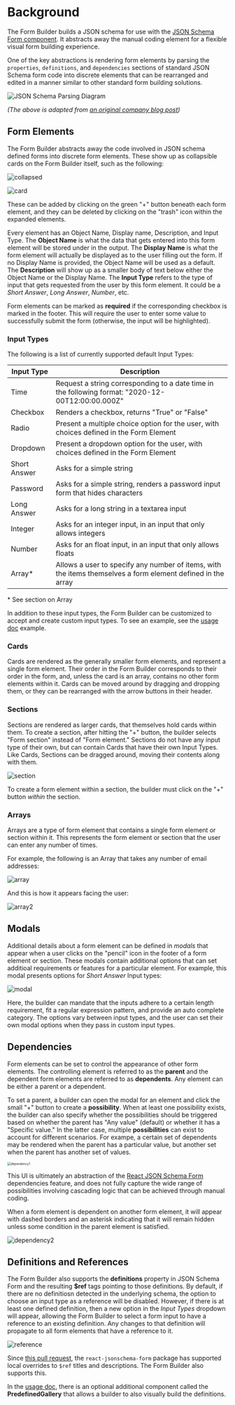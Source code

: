 # Background

The Form Builder builds a JSON schema for use with the [JSON Schema Form component](https://react-jsonschema-form.readthedocs.io/en/latest/). It abstracts away the manual coding element for a flexible visual form building experience.

One of the key abstractions is rendering form elements by parsing the `properties`, `definitions`, and `dependencies` sections of standard JSON Schema form code into discrete elements that can be rearranged and edited in a manner similar to other standard form building solutions.

![JSON Schema Parsing Diagram](img/Elements.png)

*(The above is adapted from [an original company blog post](https://www.ginkgobioworks.com/2020/10/08/building-a-no-code-json-schema-form-builder/))*

## Form Elements

The Form Builder abstracts away the code involved in JSON schema defined forms into discrete form elements. These show up as collapsible cards on the Form Builder itself, such as the following:

![collapsed](img/collapsed.png)

![card](img/card.png)

These can be added by clicking on the green "+" button beneath each form element, and they can be deleted by clicking on the "trash" icon within the expanded elements.

Every element has an Object Name, Display name, Description, and Input Type. The **Object Name** is what the data that gets entered into this form element will be stored under in the output. The **Display Name** is what the form element will actually be displayed as to the user filling out the form. If no Display Name is provided, the Object Name will be used as a default. The **Description** will show up as a smaller body of text below either the Object Name or the Display Name. The **Input Type** refers to the type of input that gets requested from the user by this form element. It could be a *Short Answer*, *Long Answer*, *Number*, etc.

Form elements can be marked as **required** if the corresponding checkbox is marked in the footer. This will require the user to enter some value to successfully submit the form (otherwise, the input will be highlighted).

### Input Types

The following is a list of currently supported default Input Types:

| Input Type   | Description                                                  |
| ------------ | ------------------------------------------------------------ |
| Time         | Request a string corresponding to a date time in the following format: "2020-12-00T12:00:00.000Z" |
| Checkbox     | Renders a checkbox, returns "True" or "False"                |
| Radio        | Present a multiple choice option for the user, with choices defined in the Form Element |
| Dropdown     | Present a dropdown option for the user, with choices defined in the Form Element |
| Short Answer | Asks for a simple string                                     |
| Password     | Asks for a simple string, renders a password input form that hides characters |
| Long Answer  | Asks for a long string in a textarea input                   |
| Integer      | Asks for an integer input, in an input that only allows integers |
| Number       | Asks for an float input, in an input that only allows floats |
| Array\*       | Allows a user to specify any number of items, with the items themselves a form element defined in the array |

\* See section on Array

In addition to these input types, the Form Builder can be customized to accept and create custom input types. To see an example, see the [usage doc](Usage.md) example.

### Cards

Cards are rendered as the generally smaller form elements, and represent a single form element. Their order in the Form Builder corresponds to their order in the form, and, unless the card is an array, contains no other form elements within it. Cards can be moved around by dragging and dropping them, or they can be rearranged with the arrow buttons in their header.

### Sections

Sections are rendered as larger cards, that themselves hold cards within them. To create a section, after hitting the "+" button, the builder selects "Form section" instead of "Form element." Sections do not have any input type of their own, but can contain Cards that have their own Input Types. Like Cards, Sections can be dragged around, moving their contents along with them.

![section](img/section.png)

To create a form element within a section, the builder must click on the "+" button *within* the section.

### Arrays

Arrays are a type of form element that contains a single form element or section within it. This represents the form element or section that the user can enter any number of times.

For example, the following is an Array that takes any number of email addresses:

![array](img/array.png)

And this is how it appears facing the user:

![array2](img/array2.png)

## Modals

Additional details about a form element can be defined in *modals* that appear when a user clicks on the "pencil" icon in the footer of a form element or section. These modals contain additional options that can set additioal requirements or features for a particular element. For example, this modal presents options for *Short Answer* Input types:

![modal](img/modal.png)

Here, the builder can mandate that the inputs adhere to a certain length requirement, fit a regular expression pattern, and provide an auto complete category. The options vary between input types, and the user can set their own modal options when they pass in custom input types.

## Dependencies

Form elements can be set to control the appearance of other form elements. The controlling element is referred to as the **parent** and the dependent form elements are referred to as **dependents**. Any element can be either a parent or a dependent.

To set a parent, a builder can open the modal for an element and click the small "+" button to create a **possibility**. When at least one possibility exists, the builder can also specify whether the possibilities should be triggered based on whether the parent has "Any value" (default) or whether it has a "Specific value." In the latter case, multiple **possibilities** can exist to account for different scenarios. For exampe, a certain set of dependents may be rendered when the parent has a particular value, but another set when the parent has another set of values.

<img src="img/dependency1.png" alt="dependency1" style="zoom: 50%;" />

This UI is ultimately an abstraction of the [React JSON Schema Form](https://react-jsonschema-form.readthedocs.io/en/latest/usage/dependencies/) dependencies feature, and does not fully capture the wide range of possibilities involving cascading logic that can be achieved through manual coding.

When a form element is dependent on another form element, it will appear with dashed borders and an asterisk indicating that it will remain hidden unless some condition in the parent element is satisfied.

![dependency2](img/dependency2.png)

## Definitions and References

The Form Builder also supports the **definitions** property in JSON Schema Form and the resulting **$ref** tags pointing to those definitions. By default, if there are no definitiosn detected in the underlying schema, the option to choose an input type as a reference will be disabled. However, if there is at least one defined definition, then a new option in the *Input Types* dropdown will appear, allowing the Form Builder to select a form input to have a reference to an existing definition. Any changes to that definition will propagate to all form elements that have a reference to it.

![reference](img/reference.png)

Since [this pull request](https://github.com/rjsf-team/react-jsonschema-form/pull/179), the `react-jsonschema-form` package has supported local overrides to `$ref` titles and descriptions. The Form Builder also supports this.

In the [usage doc](Usage.md), there is an optional additional component called the **PredefinedGallery** that allows a builder to also visually build the definitions.
